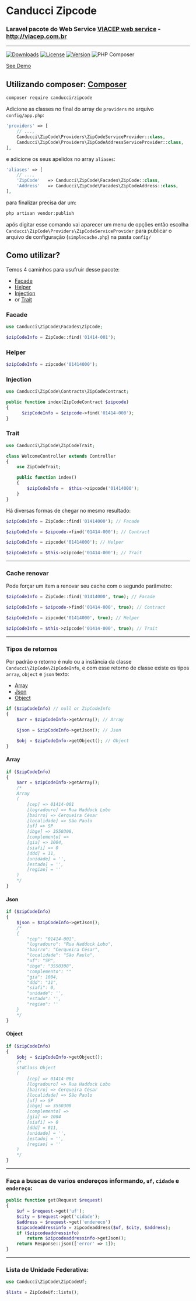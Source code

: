 # Canducci Zipcode

### Laravel pacote do Web Service [VIACEP web service](http://viacep.com.br/) - http://viacep.com.br

---

[![Downloads](https://img.shields.io/packagist/dt/canducci/zipcode.svg?style=flat)](https://packagist.org/packages/canducci/zipcode)
[![License](https://img.shields.io/packagist/l/canducci/zipcode.svg)](https://packagist.org/packages/canducci/zipcode)
[![Version](https://img.shields.io/packagist/v/canducci/zipcode.svg?label=version)](https://packagist.org/packages/canducci/zipcode)
![PHP Composer](https://github.com/netdragoon/zipcode/workflows/PHP%20Composer/badge.svg)

[See Demo](http://zipcodedemo.herokuapp.com/)

## Utilizando composer: [Composer](https://getcomposer.org/)

```sh
composer require canducci/zipcode
```

Adicione as classes no final do array de `providers` no arquivo `config/app.php`:

```php
'providers' => [
    // ...,
    Canducci\ZipCode\Providers\ZipCodeServiceProvider::class,
    Canducci\ZipCode\Providers\ZipCodeAddressServiceProvider::class,
],
```

e adicione os seus apelidos no array `aliases`:

```php
'aliases' => [
    // ...,
    'ZipCode'   => Canducci\ZipCode\Facades\ZipCode::class,
    'Address'   => Canducci\ZipCode\Facades\ZipCodeAddress::class,
],
```

para finalizar precisa dar um:

```php
php artisan vendor:publish
```

após digitar esse comando vai aparecer um menu de opções então escolha `Canducci\ZipCode\Providers\ZipCodeServiceProvider` para publicar o arquivo de configuração (`simplecache.php`) na pasta `config/`

## Como utilizar?

Temos 4 caminhos para usufruir desse pacote:

- [Facade](#facade)
- [Helper](#helper)
- [Injection](#injection)
- or [Trait](#trait)

### Facade

```php
use Canducci\ZipCode\Facades\ZipCode;

$zipCodeInfo = ZipCode::find('01414-001');
```

### Helper

```php
$zipCodeInfo = zipcode('01414000');
```

### Injection

```php
use Canducci\ZipCode\Contracts\ZipCodeContract;

public function index(ZipCodeContract $zipcode)
{
      $zipCodeInfo = $zipcode->find('01414-000');
}
```

### Trait

```php
use Canducci\ZipCode\ZipCodeTrait;

class WelcomeController extends Controller
{
    use ZipCodeTrait;

    public function index()
    {
        $zipCodeInfo =	$this->zipcode('01414000');
    }
}
```

Há diversas formas de chegar no mesmo resultado:

```php
$zipCodeInfo = ZipCode::find('01414000'); // Facade

$zipCodeInfo = $zipcode->find('01414-000'); // Contract

$zipCodeInfo = zipcode('01414000'); // Helper

$zipCodeInfo = $this->zipcode('01414-000'); // Trait
```

---

### Cache renovar

Pode forçar um item a renovar seu cache com o segundo parâmetro:

```php
$zipCodeInfo = ZipCode::find('01414000', true); // Facade

$zipCodeInfo = $zipcode->find('01414-000', true); // Contract

$zipCodeInfo = zipcode('01414000', true); // Helper

$zipCodeInfo = $this->zipcode('01414-000', true); // Trait
```

---

### Tipos de retornos

Por padrão o retorno é nulo ou a instância da classe `Canducci\ZipCode\ZipCodeInfo`, e com esse retorno de classe existe os tipos `array`, `object` e `json` texto:

- [Array](#array)
- [Json](#json)
- [Object](#object)

```php
if ($zipCodeInfo) // null or ZipCodeInfo
{
    $arr = $zipCodeInfo->getArray(); // Array

    $json = $zipCodeInfo->getJson(); // Json

    $obj = $zipCodeInfo->getObject(); // Object
}
```

#### Array

```php
if ($zipCodeInfo)
{
    $arr = $zipCodeInfo->getArray();
    /*
    Array
    (
        [cep] => 01414-001
        [logradouro] => Rua Haddock Lobo
        [bairro] => Cerqueira César
        [localidade] => São Paulo
        [uf] => SP
        [ibge] => 3550308,
        [complemento] =>
        [gia] => 1004,
        [siafi] => 0
        [ddd] = 11,
        [unidade] = '',
        [estado] = '',
        [regiao] = ''
    )
    */
}
```

#### Json

```php
if ($zipCodeInfo)
{
    $json = $zipCodeInfo->getJson();
    /*
    {
        "cep": "01414-001",
        "logradouro": "Rua Haddock Lobo",
        "bairro": "Cerqueira César",
        "localidade": "São Paulo",
        "uf": "SP",
        "ibge": "3550308",
        "complemento": ""
        "gia": 1004,
        "ddd": "11",
        "siafi": 0,
        "unidade": '',
        "estado": '',
        "regiao": ''
    }
    */
}
```

#### Object

```php
if ($zipCodeInfo)
{
    $obj = $zipCodeInfo->getObject();
    /*
    stdClass Object
    (
        [cep] => 01414-001
        [logradouro] => Rua Haddock Lobo
        [bairro] => Cerqueira César
        [localidade] => São Paulo
        [uf] => SP
        [ibge] => 3550308
        [complemento] =>
        [gia] => 1004
        [siafi] => 0
        [ddd] = 011,
        [unidade] = '',
        [estado] = '',
        [regiao] = ''
    )
    */
}
```

---

### Faça a buscas de varios endereços informando, `uf`, `cidade` e `endereço`:

```php
public function get(Request $request)
{
    $uf = $request->get('uf');
    $city = $request->get('cidade');
    $address = $request->get('endereco')
    $zipcodeaddressinfo = zipcodeaddress($uf, $city, $address);
    if ($zipcodeaddressinfo)
        return $zipcodeaddressinfo->getJson();
    return Response::json(['error' => 1]);
}
```

---

### Lista de Unidade Federativa:

```php
use Canducci\ZipCode\ZipCodeUf;

$lists = ZipCodeUf::lists();
```
